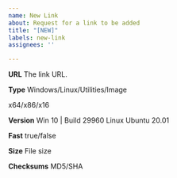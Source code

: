 ```yaml
---
name: New Link
about: Request for a link to be added
title: "[NEW]"
labels: new-link
assignees: ''

---
```


**URL**
The link URL.

**Type**
Windows/Linux/Utilities/Image

x64/x86/x16

**Version**
Win 10 | Build 29960
Linux Ubuntu 20.01

**Fast**
true/false

**Size**
File size

**Checksums**
MD5/SHA
